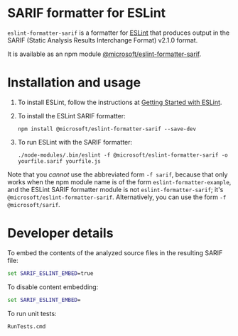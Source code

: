 # SARIF formatter for ESLint

`eslint-formatter-sarif` is a formatter for [ESLint](https://www.npmjs.com/package/eslint) that produces output in the SARIF (Static Analysis Results Interchange Format) v2.1.0 format.

It is available as an npm module [@microsoft/eslint-formatter-sarif](https://www.npmjs.com/package/@microsoft/eslint-formatter-sarif).

# Installation and usage

1. To install ESLint, follow the instructions at [Getting Started with ESLint](https://eslint.org/docs/3.0.0/user-guide/getting-started).

2. To install the ESLint SARIF formatter:

    ```
    npm install @microsoft/eslint-formatter-sarif --save-dev
    ```

3. To run ESLint with the SARIF formatter:

    ```
    ./node-modules/.bin/eslint -f @microsoft/eslint-formatter-sarif -o yourfile.sarif yourfile.js
    ```

Note that you *cannot* use the abbreviated form `-f sarif`, because that only works when the npm module name is of the form `eslint-formatter-example`, and the ESLint SARIF formatter module is not `eslint-formatter-sarif`; it's `@microsoft/eslint-formatter-sarif`. Alternatively, you can use the form `-f @microsoft/sarif`.

# Developer details

To embed the contents of the analyzed source files in the resulting SARIF file:

```bat
set SARIF_ESLINT_EMBED=true
```

To disable content embedding:

```bat
set SARIF_ESLINT_EMBED=
```

To run unit tests:

```bat
RunTests.cmd
```
